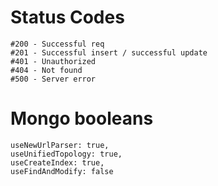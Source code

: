 # Status Codes

    #200 - Successful req
    #201 - Successful insert / successful update
    #401 - Unauthorized
    #404 - Not found
    #500 - Server error

# Mongo booleans

    useNewUrlParser: true,
    useUnifiedTopology: true,
    useCreateIndex: true,
    useFindAndModify: false